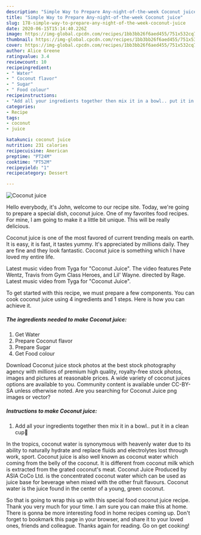 ```yaml
---
description: "Simple Way to Prepare Any-night-of-the-week Coconut juice"
title: "Simple Way to Prepare Any-night-of-the-week Coconut juice"
slug: 178-simple-way-to-prepare-any-night-of-the-week-coconut-juice
date: 2020-06-15T15:14:40.226Z
image: https://img-global.cpcdn.com/recipes/1bb3bb26f6aed455/751x532cq70/coconut-juice-recipe-main-photo.jpg
thumbnail: https://img-global.cpcdn.com/recipes/1bb3bb26f6aed455/751x532cq70/coconut-juice-recipe-main-photo.jpg
cover: https://img-global.cpcdn.com/recipes/1bb3bb26f6aed455/751x532cq70/coconut-juice-recipe-main-photo.jpg
author: Alice Greene
ratingvalue: 3.4
reviewcount: 10
recipeingredient:
- " Water"
- " Coconut flavor"
- " Sugar"
- " Food colour"
recipeinstructions:
- "Add all your ingredients together then mix it in a bowl.. put it in a clean cup🥰"
categories:
- Recipe
tags:
- coconut
- juice

katakunci: coconut juice 
nutrition: 231 calories
recipecuisine: American
preptime: "PT24M"
cooktime: "PT52M"
recipeyield: "1"
recipecategory: Dessert

---
```



![Coconut juice](https://img-global.cpcdn.com/recipes/1bb3bb26f6aed455/751x532cq70/coconut-juice-recipe-main-photo.jpg)

Hello everybody, it's John, welcome to our recipe site. Today, we're going to prepare a special dish, coconut juice. One of my favorites food recipes. For mine, I am going to make it a little bit unique. This will be really delicious.

Coconut juice is one of the most favored of current trending meals on earth. It is easy, it is fast, it tastes yummy. It's appreciated by millions daily. They are fine and they look fantastic. Coconut juice is something which I have loved my entire life.

Latest music video from Tyga for &#34;Coconut Juice&#34;. The video features Pete Wentz, Travis from Gym Class Heroes, and Lil&#39; Wayne. directed by Rage. Latest music video from Tyga for &#34;Coconut Juice&#34;.


To get started with this recipe, we must prepare a few components. You can cook coconut juice using 4 ingredients and 1 steps. Here is how you can achieve it.

<!--inarticleads1-->

##### The ingredients needed to make Coconut juice:

1. Get  Water
1. Prepare  Coconut flavor
1. Prepare  Sugar
1. Get  Food colour


Download Coconut juice stock photos at the best stock photography agency with millions of premium high quality, royalty-free stock photos, images and pictures at reasonable prices. A wide variety of coconut juices options are available to you. Community content is available under CC-BY-SA unless otherwise noted. Are you searching for Coconut Juice png images or vector? 

<!--inarticleads2-->

##### Instructions to make Coconut juice:

1. Add all your ingredients together then mix it in a bowl.. put it in a clean cup🥰


In the tropics, coconut water is synonymous with heavenly water due to its ability to naturally hydrate and replace fluids and electrolytes lost through work, sport. Coconut juice is also well known as coconut water which coming from the belly of the coconut. It is different from coconut milk which is extracted from the grated coconut&#39;s meat. Coconut Juice Produced by ASIA CoCo Ltd. is the concentrated coconut water which can be used as juice base for beverage when mixed with the other fruit flavours. Coconut water is the juice found in the center of a young, green coconut. 

So that is going to wrap this up with this special food coconut juice recipe. Thank you very much for your time. I am sure you can make this at home. There is gonna be more interesting food in home recipes coming up. Don't forget to bookmark this page in your browser, and share it to your loved ones, friends and colleague. Thanks again for reading. Go on get cooking!
